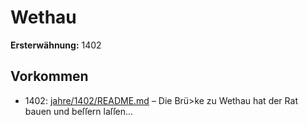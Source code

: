 # Wethau

**Ersterwähnung:** 1402

## Vorkommen
- 1402: [jahre/1402/README.md](../jahre/1402/README.md) – Die Brü>ke zu Wethau hat der Rat bauen und beſſern
laſſen...
